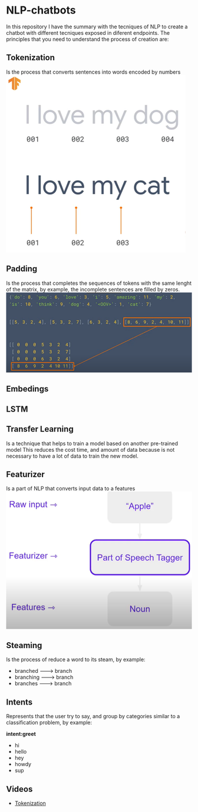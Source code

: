 # NLP-chatbots
In this repository I have the summary with the tecniques of NLP to create a chatbot with different tecniques exposed in diferent endpoints. The principles that you need to understand the process of creation are:

## Tokenization

Is the process that converts sentences into words encoded by numbers
![Tokenization](/docs/tokenization.PNG)


## Padding

Is the process that completes the sequences of tokens with the same lenght of the matrix, by example, the incomplete sentences are filled by zeros.
![Padding](/docs/padding.PNG)


## Embedings

## LSTM

## Transfer Learning
Is a technique that helps to train a model based on another pre-trained model This reduces the cost time, and amount of data because is not necessary to have a lot of data to train the new model.

## Featurizer
Is a part of NLP that converts input data to a features
![Featurizer](/docs/featurizer.PNG)

## Steaming
Is the process of reduce a word to its steam, by example:
* branched  ---> branch
* branching ---> branch
* branches  ---> branch 

## Intents
Represents that the user try to say, and group by categories similar to a classification problem, by example:

**intent:greet**
- hi
- hello
- hey
- howdy
- sup



## Videos
* [Tokenization](https://www.youtube.com/watch?v=fNxaJsNG3-s&list=PLQY2H8rRoyvzDbLUZkbudP-MFQZwNmU4S)